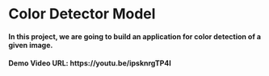 # Color Detector Model
<h4>In this project, we are going to build an application for color detection of a given image.</h4>

<h4> Demo Video URL: https://youtu.be/ipsknrgTP4I </h4>


